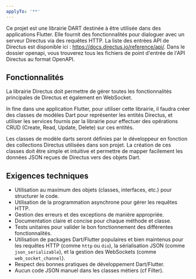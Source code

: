```yaml
---
applyTo: '**'
---
```

Ce projet est une librairie DART destinée à être utilisée dans des applications Flutter. Elle fournit des fonctionnalités pour dialoguer avec un serveur Directus via des requêtes HTTP.
La liste des entrées API de Directus est disponible ici : https://docs.directus.io/reference/api/.
Dans le dossier openapi, vous trouverez tous les fichiers de point d'entrée de l'API Directus au format OpenAPI.

## Fonctionnalités
La librairie Directus doit permettre de gérer toutes les fonctionnalités principales de Directus et également en WebSocket.

In fine dans une application Flutter, pour utiliser cette librairie, il faudra créer des classes de modèles Dart pour représenter les entités Directus, et utiliser les services fournis par la librairie pour effectuer des opérations CRUD (Create, Read, Update, Delete) sur ces entités.

Les classes de modèle darts seront définies par le développeur en fonction des collections Directus utilisées dans son projet. La création de ces classes doit être simple et intuitive et permettre de mapper facilement les données JSON reçues de Directus vers des objets Dart.

## Exigences techniques
- Utilisation au maximum des objets (classes, interfaces, etc.) pour structurer le code.
- Utilisation de la programmation asynchrone pour gérer les requêtes HTTP.
- Gestion des erreurs et des exceptions de manière appropriée.
- Documentation claire et concise pour chaque méthode et classe.
- Tests unitaires pour valider le bon fonctionnement des différentes fonctionnalités.
- Utilisation de packages Dart/Flutter populaires et bien maintenus pour les requêtes HTTP (comme `http` ou `dio`), la sérialisation JSON (comme `json_serializable`), et la gestion des WebSockets (comme `web_socket_channel`).
- Respect des bonnes pratiques de développement Dart/Flutter.
- Aucun code JSON manuel dans les classes métiers (cf Filter).